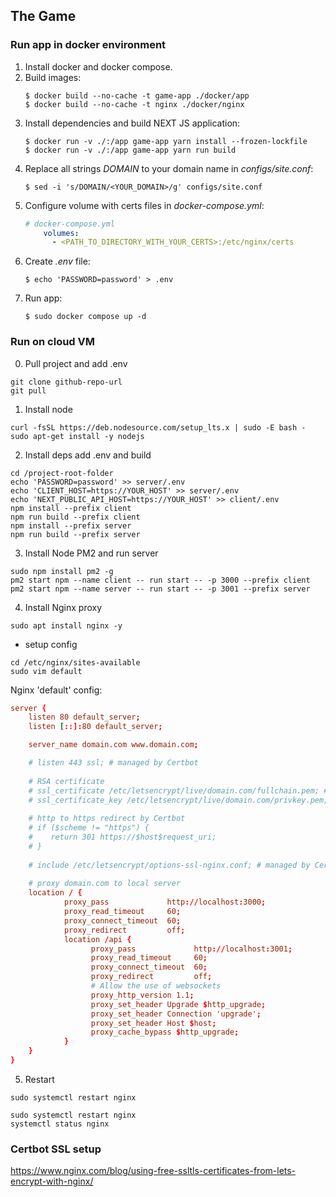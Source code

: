## The Game

### Run app in docker environment

1. Install docker and docker compose.
2. Build images:
    ```shell
    $ docker build --no-cache -t game-app ./docker/app
    $ docker build --no-cache -t nginx ./docker/nginx
    ```
3. Install dependencies and build NEXT JS application:
    ```shell
    $ docker run -v ./:/app game-app yarn install --frozen-lockfile
    $ docker run -v ./:/app game-app yarn run build
    ```
4. Replace all strings _DOMAIN_ to your domain name in _configs/site.conf_:
    ```shell
    $ sed -i 's/DOMAIN/<YOUR_DOMAIN>/g' configs/site.conf
    ```
5. Configure volume with certs files in _docker-compose.yml_:
    ```yaml
   # docker-compose.yml
        volumes:
          - <PATH_TO_DIRECTORY_WITH_YOUR_CERTS>:/etc/nginx/certs
    ```
6. Create _.env_ file:
    ```shell
    $ echo 'PASSWORD=password' > .env
    ```
7. Run app:
    ```shell
    $ sudo docker compose up -d
    ```

### Run on cloud VM

0. Pull project and add .env

```shell
git clone github-repo-url
git pull
```

1. Install node

```shell
curl -fsSL https://deb.nodesource.com/setup_lts.x | sudo -E bash -
sudo apt-get install -y nodejs
```

2. Install deps add .env and build

```shell
cd /project-root-folder
echo 'PASSWORD=password' >> server/.env
echo 'CLIENT_HOST=https://YOUR_HOST' >> server/.env 
echo 'NEXT_PUBLIC_API_HOST=https://YOUR_HOST' >> client/.env
npm install --prefix client
npm run build --prefix client
npm install --prefix server
npm run build --prefix server
```

3. Install Node PM2 and run server

```shell
sudo npm install pm2 -g
pm2 start npm --name client -- run start -- -p 3000 --prefix client
pm2 start npm --name server -- run start -- -p 3001 --prefix server
```

4. Install Nginx proxy

```shell
sudo apt install nginx -y
```

- setup config

```shell
cd /etc/nginx/sites-available
sudo vim default
```

Nginx 'default' config:

```conf
server {
    listen 80 default_server;
    listen [::]:80 default_server;

    server_name domain.com www.domain.com;

    # listen 443 ssl; # managed by Certbot
    
    # RSA certificate
    # ssl_certificate /etc/letsencrypt/live/domain.com/fullchain.pem; # managed by Certbot
    # ssl_certificate_key /etc/letsencrypt/live/domain.com/privkey.pem; # managed by Certbot
    
    # http to https redirect by Certbot
    # if ($scheme != "https") {
    #    return 301 https://$host$request_uri;
    # }
    
    # include /etc/letsencrypt/options-ssl-nginx.conf; # managed by Certbot
    
    # proxy domain.com to local server
    location / {
            proxy_pass             http://localhost:3000;
            proxy_read_timeout     60;
            proxy_connect_timeout  60;
            proxy_redirect         off;
            location /api {
                  proxy_pass             http://localhost:3001;
                  proxy_read_timeout     60;
                  proxy_connect_timeout  60;
                  proxy_redirect         off;
                  # Allow the use of websockets
                  proxy_http_version 1.1;
                  proxy_set_header Upgrade $http_upgrade;
                  proxy_set_header Connection 'upgrade';
                  proxy_set_header Host $host;
                  proxy_cache_bypass $http_upgrade;
            }
    }
}
```

5. Restart

```shell
sudo systemctl restart nginx
```

```shell
sudo systemctl restart nginx
systemctl status nginx
```

### Certbot SSL setup

https://www.nginx.com/blog/using-free-ssltls-certificates-from-lets-encrypt-with-nginx/
